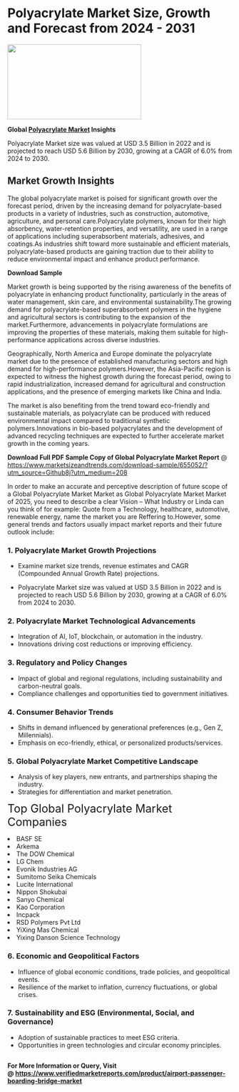 <H1>Polyacrylate Market Size, Growth and Forecast from 2024 - 2031</H1><img class="aligncenter size-medium wp-image-584254" src="https://thirdeyenews.in/wp-content/uploads/2024/09/Global-Market-Research-300x168.jpeg" alt="" width="300" height="168" /><p><strong>Global&nbsp;<a href="https://www.marketsizeandtrends.com/download-sample/655052/?utm_source=Github8j?utm_medium=208">Polyacrylate Market</a> Insights</strong></p><p>Polyacrylate Market size was valued at USD 3.5 Billion in 2022 and is projected to reach USD 5.6 Billion by 2030, growing at a CAGR of 6.0% from 2024 to 2030.</p><p><h2>Market Growth Insights</h2> <p>The global polyacrylate market is poised for significant growth over the forecast period, driven by the increasing demand for polyacrylate-based products in a variety of industries, such as construction, automotive, agriculture, and personal care.Polyacrylate polymers, known for their high absorbency, water-retention properties, and versatility, are used in a range of applications including superabsorbent materials, adhesives, and coatings.As industries shift toward more sustainable and efficient materials, polyacrylate-based products are gaining traction due to their ability to reduce environmental impact and enhance product performance.</p> <p><strong>Download Sample</strong></p> <p>Market growth is being supported by the rising awareness of the benefits of polyacrylate in enhancing product functionality, particularly in the areas of water management, skin care, and environmental sustainability.The growing demand for polyacrylate-based superabsorbent polymers in the hygiene and agricultural sectors is contributing to the expansion of the market.Furthermore, advancements in polyacrylate formulations are improving the properties of these materials, making them suitable for high-performance applications across diverse industries.</p> <p>Geographically, North America and Europe dominate the polyacrylate market due to the presence of established manufacturing sectors and high demand for high-performance polymers.However, the Asia-Pacific region is expected to witness the highest growth during the forecast period, owing to rapid industrialization, increased demand for agricultural and construction applications, and the presence of emerging markets like China and India.</p> <p>The market is also benefiting from the trend toward eco-friendly and sustainable materials, as polyacrylate can be produced with reduced environmental impact compared to traditional synthetic polymers.Innovations in bio-based polyacrylates and the development of advanced recycling techniques are expected to further accelerate market growth in the coming years.</p> <p><span class=""><strong>Download Full PDF Sample Copy of Global Polyacrylate Market Report</strong> @ <a href="https://www.marketsizeandtrends.com/download-sample/655052/?utm_source=Github8j?utm_medium=208" target="_blank">https://www.marketsizeandtrends.com/download-sample/655052/?utm_source=Github8j?utm_medium=208</a></span></p><p>In order to make an accurate and perceptive description of future scope of a Global&nbsp;Polyacrylate Market Market as Global&nbsp;Polyacrylate Market Market of 2025, you need to describe a clear Vision &ndash; What Industry or Linda can you think of for example: Quote from a Technology, healthcare, automotive, renewable energy, name the market you are Reffering to.However, some general trends and factors usually impact market reports and their future outlook include:</p><h3>1.&nbsp;<strong>Polyacrylate Market Growth Projections</strong></h3><ul><li>Examine market size trends, revenue estimates and CAGR (Compounded Annual Growth Rate) projections.</li><li><p>Polyacrylate Market size was valued at USD 3.5 Billion in 2022 and is projected to reach USD 5.6 Billion by 2030, growing at a CAGR of 6.0% from 2024 to 2030.</p></li></ul><h3>2.&nbsp;<strong>Polyacrylate Market Technological Advancements</strong></h3><ul><li>Integration of AI, IoT, blockchain, or automation in the industry.</li><li>Innovations driving cost reductions or improving efficiency.</li></ul><h3>3.&nbsp;<strong>Regulatory and Policy Changes</strong></h3><ul><li>Impact of global and regional regulations, including sustainability and carbon-neutral goals.</li><li>Compliance challenges and opportunities tied to government initiatives.</li></ul><h3>4.&nbsp;<strong>Consumer Behavior Trends</strong></h3><ul><li>Shifts in demand influenced by generational preferences (e.g., Gen Z, Millennials).</li><li>Emphasis on eco-friendly, ethical, or personalized products/services.</li></ul><h3>5.&nbsp;<strong>Global Polyacrylate Market Competitive Landscape</strong></h3><ul><li>Analysis of key players, new entrants, and partnerships shaping the industry.</li><li>Strategies for differentiation and market penetration.</li></ul><p data-pm-slice="1 1 []"><span style="color: inherit; font-family: inherit; font-size: 25px;">Top Global Polyacrylate Market Companies</span></p><div class="" data-test-id=""><p><li> BASF SE</li><li> Arkema</li><li> The DOW Chemical</li><li> LG Chem</li><li> Evonik Industries AG</li><li> Sumitomo Seika Chemicals</li><li> Lucite International</li><li> Nippon Shokubai</li><li> Sanyo Chemical</li><li> Kao Corporation</li><li> Incpack</li><li> RSD Polymers Pvt Ltd</li><li> YiXing Mas Chemical</li><li> Yixing Danson Science Technology</li></p></div><h3>6.&nbsp;<strong>Economic and Geopolitical Factors</strong></h3><ul><li>Influence of global economic conditions, trade policies, and geopolitical events.</li><li>Resilience of the market to inflation, currency fluctuations, or global crises.</li></ul><h3>7.&nbsp;<strong>Sustainability and ESG (Environmental, Social, and Governance)</strong></h3><ul><li>Adoption of sustainable practices to meet ESG criteria.</li><li>Opportunities in green technologies and circular economy principles.</li></ul><h2><strong style="font-size: 14px;">For More Information or Query, Visit @&nbsp;</strong><a style="background-color: #ffffff; font-size: 14px;" href="https://www.marketsizeandtrends.com/report/polyacrylate-market/" target="_blank">https://www.verifiedmarketreports.com/product/airport-passenger-boarding-bridge-market</a></h2>